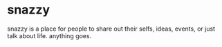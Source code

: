 # snazzy
snazzy is a place for people to share out their selfs, ideas, events, or just talk about life. anything goes.
